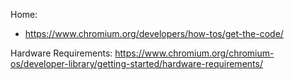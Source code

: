 Home:
- https://www.chromium.org/developers/how-tos/get-the-code/

Hardware Requirements:
https://www.chromium.org/chromium-os/developer-library/getting-started/hardware-requirements/
